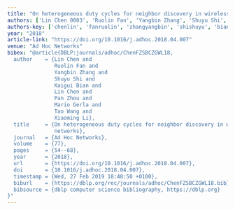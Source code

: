 ```yaml
---
title: "On heterogeneous duty cycles for neighbor discovery in wireless sensor networks"
authors: ['Lin Chen 0003', 'Ruolin Fan', 'Yangbin Zhang', 'Shuyu Shi', 'Kaigui Bian', 'Lin Chen 0002', 'Pan Zhou', 'Mario Gerla', 'Tao Wang 0004', 'Xiaoming Li']
authors-key: ['chenlin', 'fanruolin', 'zhangyangbin', 'shishuyu', 'biankaigui', 'chenlin', 'zhoupan', 'gerlamario', 'wangtao', 'lixiaoming']
year: "2018"
article-link: "https://doi.org/10.1016/j.adhoc.2018.04.007"
venue: "Ad Hoc Networks"
bibex: "@article{DBLP:journals/adhoc/ChenFZSBCZGWL18,
  author    = {Lin Chen and
               Ruolin Fan and
               Yangbin Zhang and
               Shuyu Shi and
               Kaigui Bian and
               Lin Chen and
               Pan Zhou and
               Mario Gerla and
               Tao Wang and
               Xiaoming Li},
  title     = {On heterogeneous duty cycles for neighbor discovery in wireless sensor
               networks},
  journal   = {Ad Hoc Networks},
  volume    = {77},
  pages     = {54--68},
  year      = {2018},
  url       = {https://doi.org/10.1016/j.adhoc.2018.04.007},
  doi       = {10.1016/j.adhoc.2018.04.007},
  timestamp = {Wed, 27 Feb 2019 18:48:50 +0100},
  biburl    = {https://dblp.org/rec/journals/adhoc/ChenFZSBCZGWL18.bib},
  bibsource = {dblp computer science bibliography, https://dblp.org}
}"
---
```

